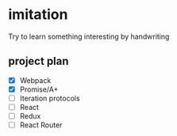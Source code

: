# imitation

Try to learn something interesting by handwriting

## project plan

- [x] Webpack
- [x] Promise/A+
- [ ] Iteration protocols
- [ ] React
- [ ] Redux
- [ ] React Router
